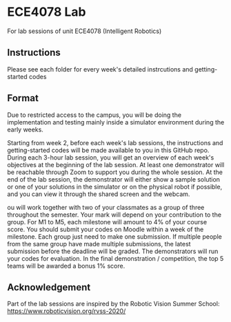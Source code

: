 # ECE4078 Lab
For lab sessions of unit ECE4078 (Intelligent Robotics)

## Instructions
Please see each folder for every week's detailed instrcutions and getting-started codes

## Format
Due to restricted access to the campus, you will be doing the implementation and testing mainly inside a simulator environment during the early weeks. 

Starting from week 2, before each week's lab sessions, the instructions and getting-started codes will be made available to you in this GitHub repo. During each 3-hour lab session, you will get an overview of each week's objectives at the beginning of the lab session. At least one demonstrator will be reachable through Zoom to support you during the whole session. At the end of the lab session, the demonstrator will either show a sample solution or one of your solutions in the simulator or on the physical robot if possible, and you can view it through the shared screen and the webcam. 

ou will work together with two of your classmates as a group of three throughout the semester. Your mark will depend on your contribution to the group. For M1 to M5, each milestone will amount to 4% of your course score. You should submit your codes on Moodle within a week of the milestone. Each group just need to make one submission. If multiple people from the same group have made multiple submissions, the latest submission before the deadline will be graded. The demonstrators will run your codes for evaluation. In the final demonstration / competition, the top 5 teams will be awarded a bonus 1% score.

## Acknowledgement
Part of the lab sessions are inspired by the Robotic Vision Summer School: https://www.roboticvision.org/rvss-2020/
